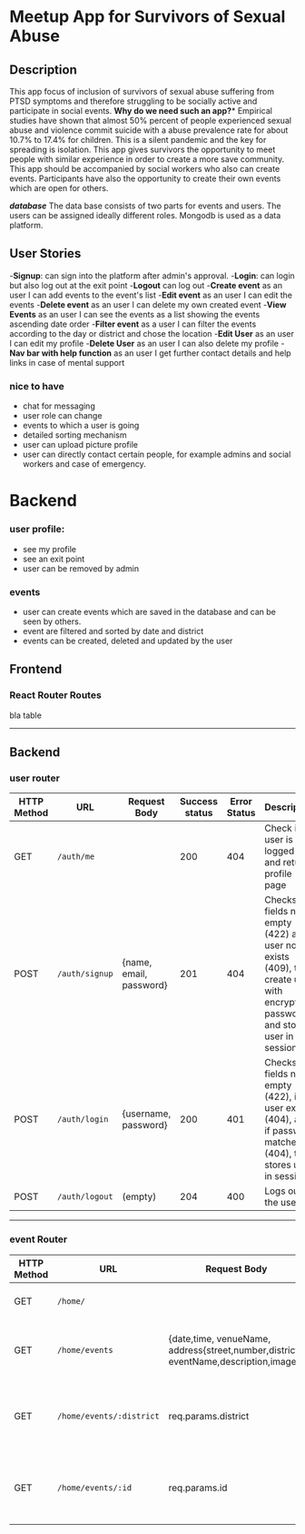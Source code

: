 # Meetup App for Survivors of Sexual Abuse


## Description 
This app focus of inclusion of survivors of sexual abuse suffering from PTSD symptoms and therefore struggling to be socially active and participate in social events. 
**Why do we need such an app?***
Empirical studies have shown that almost 50% percent of people experienced sexual abuse and violence commit suicide with a abuse prevalence rate for about 10.7% to 17.4% for children. This is a silent pandemic and the key for spreading is isolation. This app gives survivors the opportunity to meet people with similar experience in order to create a more save community.  This app should be accompanied by social workers who also can create events. Participants have also the opportunity to create their own events which are open for others. 

***database***
The data base consists of two parts for events and users. The users can be assigned ideally different roles. Mongodb is used as a data platform.

## User Stories

-**Signup**: can sign into the platform after admin's approval. 
-**Login**: can login but also log out at the exit point
-**Logout** can log out
-**Create event** as an user I can add events to the event's list
-**Edit event** as an user I can edit the events
-**Delete event** as an user I can delete my own created event
-**View Events** as an user I can see the events as a list showing the events ascending date order
-**Filter event** as a user I can filter the events according to the day or district and chose the location
-**Edit User** as an user I can edit my profile
-**Delete User** as an user I can also delete my profile
-**Nav bar with help function** as an user I get further contact details and help links in case of mental support
### nice to have
- chat for messaging 
- user role can change
- events to which a user is going
- detailed sorting mechanism
- user can upload picture profile
- user can directly contact certain people, for example admins and social workers and case of emergency.

# Backend
### user profile:
- see my profile
- see an exit point
- user can be removed by admin
### events
- user can create events which are saved in the database and can be seen by others.
- event are filtered and sorted by date and district
- events can be created, deleted and updated by the user
## Frontend


### React Router Routes
bla table

---
## Backend 
### user router

| HTTP Method | URL            | Request Body                                                 | Success status | Error Status | Description                                                  |
| ----------- | -------------- | ------------------------------------------------------------ | -------------- | ------------ | ------------------------------------------------------------ |
| GET         | `/auth/me`     |                                                              | 200            | 404          | Check if user is logged in and return profile page           |
| POST        | `/auth/signup` | {name, email, password}                                      | 201            | 404          | Checks if fields not empty (422) and user not exists (409), then create user with encrypted password, and store user in session |
| POST        | `/auth/login`  | {username, password}                                         | 200            | 401          | Checks if fields not empty (422), if user exists (404), and if password matches (404), then stores user in session |
| POST        | `/auth/logout` | (empty)                                                      | 204            | 400          | Logs out the user                                            |
---


### event Router
| HTTP Method | URL            | Request Body                                                 | Success status | Error Status | Description                                                  |
| ----------- | -------------- | ------------------------------------------------------------ | -------------- | ------------ | ------------------------------------------------------------ |
| GET         | `/home/`     |                                                              | 200            | 404          | Welcome page with Nav bar          |
| GET        | `/home/events` | {date,time, venueName, address{street,number,district}, eventName,description,image}                              | 202            | 404          | Fetch data events and sorts is according to date|
| GET        | `/home/events/:district` |    req.params.district                                     | 200            | 404          | shows events according to district if not send 404 |
|   GET      | `/home/events/:id`  |  req.params.id     |   202        |    404      |   shows one specific event the user is interested in   

